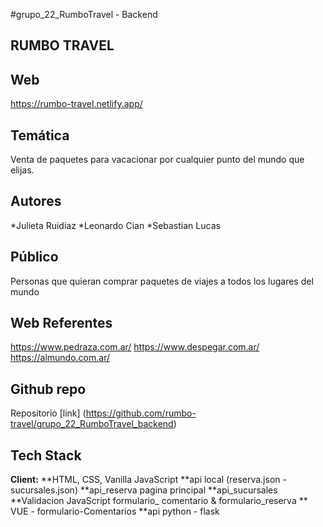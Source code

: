 #grupo_22_RumboTravel - Backend

## RUMBO TRAVEL

## Web
https://rumbo-travel.netlify.app/

## Temática
Venta de paquetes para vacacionar por cualquier punto del mundo que elijas.

## Autores
*Julieta Ruidiaz
*Leonardo Cian
*Sebastian Lucas

## Público
Personas que quieran comprar paquetes de viajes a todos los lugares del mundo

## Web Referentes
https://www.pedraza.com.ar/
https://www.despegar.com.ar/
https://almundo.com.ar/

## Github repo
Repositorio [link] (https://github.com/rumbo-travel/grupo_22_RumboTravel_backend)


## Tech Stack

**Client:** 
**HTML, CSS, Vanilla JavaScript
**api local (reserva.json - sucursales.json)
**api_reserva pagina principal
**api_sucursales
**Validacion JavaScript formulario_ comentario & formulario_reserva
** VUE - formulario-Comentarios
**api python - flask
